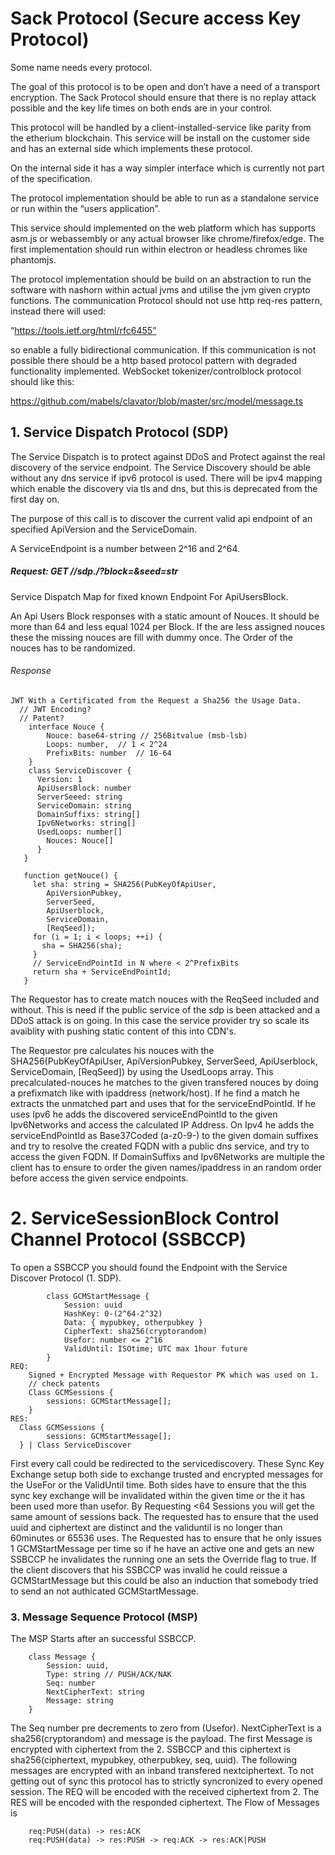 # Sack Protocol (Secure access Key Protocol)

Some name needs every protocol.

The goal of this protocol is to be open and don’t have a need of a transport encryption. The Sack Protocol should ensure that there is no replay attack possible and the key life times on both ends are in your control.

This protocol will be handled by a client-installed-service like parity from the etherium blockchain. This service will be install on the customer side and has an external side which implements these protocol.

On the internal side it has a way simpler interface which is currently not part of the specification.

The protocol implementation should be able to run as a standalone service or run within the “users application”.

This service should implemented on the web platform which has supports asm.js or webassembly or any actual browser like chrome/firefox/edge. The first implementation should run within electron or headless chromes like phantomjs.

The protocol implementation should be build on an abstraction to run the software with nashorn within actual jvms and utilise the jvm given crypto functions. The communication Protocol should not use http req-res pattern, instead there will used:

 “https://tools.ietf.org/html/rfc6455”

so enable a fully bidirectional communication. If this communication is not possible there should be a http based protocol pattern with degraded functionality implemented. WebSocket tokenizer/controlblock protocol should like this:

 https://github.com/mabels/clavator/blob/master/src/model/message.ts


## 1. Service Dispatch Protocol (SDP)

The Service Dispatch is to protect against DDoS and Protect against the real discovery of the service endpoint. The Service Discovery should be able without any dns service if ipv6 protocol is used. There will be ipv4 mapping which enable the discovery via tls and dns, but this is deprecated from the first day on.

The purpose of this call is to discover the current valid api endpoint of an specified ApiVersion and the ServiceDomain.

A ServiceEndpoint is a number between 2^16 and 2^64.

##### Request:  GET //sdp.<domain>/?block=<number>&seed=str

Service Dispatch Map for fixed known Endpoint For ApiUsersBlock.

An Api Users Block responses with a static amount of Nouces. It should be more than 64 and less equal 1024 per Block. If the are less assigned nouces these the missing nouces are fill with dummy once.
The Order of the nouces has to be randomized.

###### Response

```
JWT With a Certificated from the Request a Sha256 the Usage Data.
  // JWT Encoding?
  // Patent?
	interface Nouce {
		Nouce: base64-string // 256Bitvalue (msb-lsb)
		Loops: number,  // 1 < 2^24
		PrefixBits: number  // 16-64
	}
	class ServiceDiscover {
      Version: 1
      ApiUsersBlock: number
      ServerSeeed: string
      ServiceDomain: string
      DomainSuffixs: string[]
      Ipv6Networks: string[]
      UsedLoops: number[]
      	Nouces: Nouce[]
      }
   }

   function getNouce() {
     let sha: string = SHA256(PubKeyOfApiUser,
        ApiVersionPubkey,
        ServerSeed,
        ApiUserblock,
        ServiceDomain,
        [ReqSeed]);
     for (i = 1; i < loops; ++i) {
       sha = SHA256(sha);
     }
     // ServiceEndPointId in N where < 2^PrefixBits
     return sha + ServiceEndPointId;
   }
```

The Requestor has to create match nouces with the ReqSeed included and without. This is need if the public service of the sdp is been attacked and a DDoS attack is on going. In this case the service provider try so scale its avaiblity with pushing static content of this into CDN's.

The Requestor pre calculates his nouces with the SHA256(PubKeyOfApiUser, ApiVersionPubkey, ServerSeed, ApiUserblock, ServiceDomain, [ReqSeed]) by using the UsedLoops array. This precalculated-nouces he matches to the
given transfered nouces by doing a prefixmatch like with ipaddress (network/host). If he find a match he extracts the unmatched part and uses that for the serviceEndPointId.
If he uses Ipv6 he adds the discovered serviceEndPointId to the given Ipv6Networks and access the calculated IP Address. On Ipv4 he adds the serviceEndPointId as Base37Coded (a-z0-9-) to the given domain suffixes and try to resolve the created FQDN with a public dns service, and try to access the given FQDN. If DomainSuffixs and Ipv6Networks are multiple the client has to ensure to order the given names/ipaddress in an random order before access the given service endpoints.

# 2. ServiceSessionBlock Control Channel Protocol (SSBCCP)

To open a SSBCCP you should found the Endpoint with the Service Discover Protocol (1. SDP).

```
		class GCMStartMessage {
			Session: uuid
			HashKey: 0-(2^64-2^32)
			Data: { mypubkey, otherpubkey }
			CipherText: sha256(cryptorandom)
			Usefor: number <= 2^16
			ValidUntil: ISOtime; UTC max 1hour future
		}
REQ:
	Signed + Encrypted Message with Requestor PK which was used on 1.
	// check patents
	Class GCMSessions {
		sessions: GCMStartMessage[];
	}
RES: 	
  Class GCMSessions {
		sessions: GCMStartMessage[];
  } | Class ServiceDiscover
```
First every call could be redirected to the servicediscovery. These Sync Key Exchange setup both side to exchange trusted and encrypted messages for the UseFor or the ValidUntil time. Both sides have to ensure that the this sync key exchange will be invalidated within the given time or the it has been used more than usefor. By Requesting <64 Sessions you will get the same amount of sessions back. The requested has to ensure that the used uuid and ciphertext are distinct and the validuntil is no longer than 60minutes or 65536 uses.
The Requested has to ensure that he only issues 1 GCMStartMessage per time so if he have an active one and gets an new SSBCCP he invalidates the running one an sets the Override flag to true. If the client discovers that his SSBCCP was invalid he could reissue a GCMStartMessage but this could be also an induction that somebody tried to send an not authicated GCMStartMessage.

### 3. Message Sequence Protocol (MSP)

The MSP Starts after an successful SSBCCP.
```
	class Message {
		Session: uuid,
		Type: string // PUSH/ACK/NAK
		Seq: number
		NextCipherText: string
		Message: string
	}
```

The Seq number pre decrements to zero from (Usefor). NextCipherText is a sha256(cryptorandom) and message is the payload. The first Message is encrypted with ciphertext from the 2. SSBCCP and this ciphertext is sha256(ciphertext, mypubkey, otherpubkey, seq, uuid). The following messages are encrypted with an inband transfered nextciphertext.
To not getting out of sync this protocol has to strictly syncronized to every opened session. The REQ will be encoded with the received ciphertext from 2. The RES will be encoded with the responded ciphertext.
The Flow of Messages is
```
	req:PUSH(data) -> res:ACK
	req:PUSH(data) -> res:PUSH -> req:ACK -> res:ACK|PUSH
```
